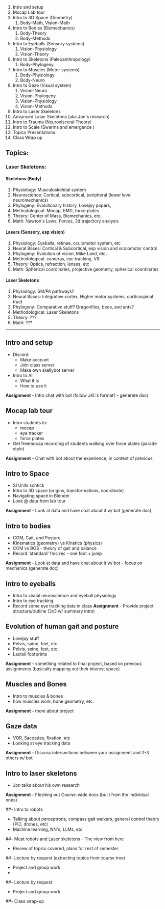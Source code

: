 
1. Intro and setup
2. Mocap Lab tour
3. Intro to 3D Space (Geometry)
	1. Body-Math, Vision-Math
4. Intro to Bodies (Biomechanics)
	1. Body-Theory
	2. Body-Methods
5. Intro to Eyeballs (Sensory systems)
	1. Vision-Physiology
	2. Vision-Theory
6. Intro to Skeletons (Paleoanthropology)
	1. Body-Phylogeny
7. Intro to Muscles (Motor systems)
	1. Body-Physiology
	2. Body-Neuro
8. Intro to Gaze (Visual system)
	1. Vision-Neuro
	1. Vision-Phylogeny
	2. Vision-Physiology
	3. Vision-Methods
9. Intro to Laser Skeletons
10. Advanced Laser Skeletons (aka Jon's research)
11. Intro to Trauma (Neurovisceral Theory)
12. Intro to Scale (Swarms and emergence )
13. Topics Presentations 
14. Class Wrap up

## Topics: 

### Laser Skeletons: 

####  Skeletons (Body)
 1. Physiology: Musculoskeletal system 
 2. Neuroscience: Cortical, subcortical, peripheral (lower level neuromechanics)
 3. Phylogeny: Evolutionary history, Lovejoy papers, 
 4. Methodological: Mocap, EMG, force plates
 5. Theory:  Center of Mass, Biomechanics,  etc.
 6. Math: Newton's Laws, Forces, 3d trajectory analysis
 
#### Lasers (Sensory, esp vision)
  1. Physiology:  Eyeballs, retinae, oculomotor system, etc
  2. Neural Bases: Cortical & Subcortical, esp vision and ocolomotor control
  3. Phylogeny: Evolution of vision, Mike Land, etc.
  4. Methodological:  cameras, eye tracking, VR
  5. Theory: Optics, refraction, lenses, etc
  6. Math: Spherical coordinates, projective geometry, spherical coordinates

#### Laser Skeletons
1. Physiology: SM/PA pathways? 
2. Neural Bases: Integrative cortex, Higher motor systems, corticospinal tract
 3. Phylogeny: Comparative stuff? Dragonflies, bees, and ants? 
 4. Methodological: Laser Skeletons
 5. Theory: ???
 6. Math: ???
___


## Intro and setup
- Discord
  - Make account
  - Join class server
  - Make own skellybot server
- Intro to AI 
  - What it is
  - How to use it
  
**Assignment** -  Intro chat with bot (follow JKL's format? - generate doc)

## Mocap lab tour
- Intro students to:
    - mocap 
    - eye tracker
    - force plates
- Get freemocap recording of students walking over force plates (parade style)

**Assignment** -  Chat with bot about the experience, in context of previous

## Intro to Space
- SI Units schtick
- Intro to 3D space (origins, transformations, coordinate)
- Navigating space in Blender
- Look @ data from lab tour
  
**Assignment** -  Look at data and have chat about it w/ bot (generate doc)

## Intro to bodies
- COM, Gait, and Posture
- Kinematics (geometry) vs Kinetics (physics)
- COM vs BOS - theory of gait and balance
- Record 'standard' fmc rec - one foot + jump

**Assignment** -  Look at data and have chat about it w/ bot - focus on mechanics (generate doc)


##  Intro to eyeballs
- Intro to visual neuroscience and eyeball physiology
- Intro to eye tracking
- Record some eye tracking data in class
**Assignment** -  Provide project structure/outline (3x3 w/ summary intro)


## Evolution of human gait and posture
- Lovejoy stuff
- Pelvis, spine, feet, etc
- Pelvis, spine, feet, etc.
- Laotoli footprints

**Assignment** -  something related to final project, based on previous assignments (basically mapping out their interest space)

## Muscles and Bones
- Intro to muscles & bones
- how muscles work, bone geometry, etc.

**Assignment** -  more about project


## Gaze data
- VOR, Saccades, fixation, etc 
- Looking at eye tracking data

**Assignment** -  Discuss intersections between your assignment and 2-3 others w/ bot

## Intro to laser skeletons
- Jon talks about his own research 

**Assignment** -  Fleshing out Course-wide docs (built from the individual ones)

##- Intro to robots
- Talking about perceptrons, compass gait walkers, general control theory (PID, drones, etc)
- Machine learning, NN's, LLMs, etc


##- Meat robots and Laser skeletons - The view from here
- Review of topics covered, plans for rest of semester

##- Lecture by request (extracting topics from course tree)
- Project and group work
- 
##- Lecture by request
- Project and group work

##- Class wrap-up




